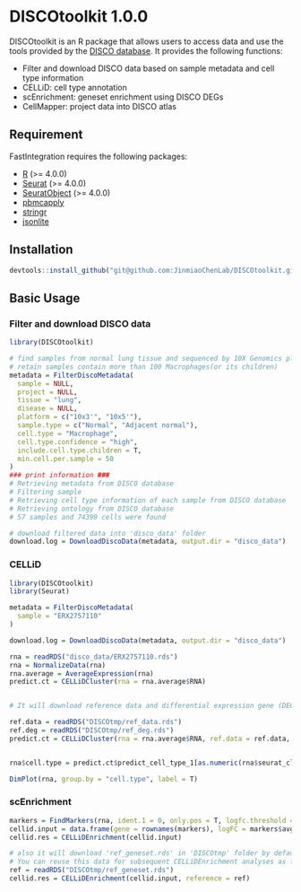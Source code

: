 # DISCOtoolkit 1.0.0

DISCOtoolkit is an R package that allows users to access data and use the tools provided by the [DISCO database](https://www.immunesinglecell.org/). It provides the following functions:

- Filter and download DISCO data based on sample metadata and cell type information
- CELLiD: cell type annotation
- scEnrichment: geneset enrichment using DISCO DEGs
- CellMapper: project data into DISCO atlas

## Requirement

FastIntegration requires the following packages:

-   [R](https://www.r-project.org/) (\>= 4.0.0)
-   [Seurat](https://cran.r-project.org/web/packages/Seurat/index.html) (\>= 4.0.0)
-   [SeuratObject](https://cran.r-project.org/web/packages/SeuratObject/index.html) (\>= 4.0.0)
-   [pbmcapply](https://cran.r-project.org/web/packages/pbmcapply/index.html)
-   [stringr](https://cran.r-project.org/web/packages/stringr/vignettes/stringr.html)
-   [jsonlite](https://cran.r-project.org/web/packages/jsonlite/index.html)

## Installation

``` r
devtools::install_github("git@github.com:JinmiaoChenLab/DISCOtoolkit.git")
```

## Basic Usage

### Filter and download DISCO data

``` r
library(DISCOtoolkit)

# find samples from normal lung tissue and sequenced by 10X Genomics platform
# retain samples contain more than 100 Macrophages(or its children)
metadata = FilterDiscoMetadata(
  sample = NULL,
  project = NULL,
  tissue = "lung",
  disease = NULL,
  platform = c("10x3'", "10x5'"),
  sample.type = c("Normal", "Adjacent normal"),
  cell.type = "Macrophage", 
  cell.type.confidence = "high", 
  include.cell.type.children = T, 
  min.cell.per.sample = 50
)
### print information ###
# Retrieving metadata from DISCO database
# Filtering sample
# Retrieving cell type information of each sample from DISCO database
# Retrieving ontology from DISCO database
# 57 samples and 74399 cells were found

# download filtered data into 'disco_data' folder
download.log = DownloadDiscoData(metadata, output.dir = "disco_data")
```

### CELLiD

``` r
library(DISCOtoolkit)
library(Seurat)

metadata = FilterDiscoMetadata(
  sample = "ERX2757110"
)

download.log = DownloadDiscoData(metadata, output.dir = "disco_data")

rna = readRDS("disco_data/ERX2757110.rds")
rna = NormalizeData(rna)
rna.average = AverageExpression(rna)
predict.ct = CELLiDCluster(rna = rna.average$RNA)


# It will download reference data and differential expression gene (DEG) data from DISCO and save them in the 'DISCOtmp' folder by default. You can reuse this data for subsequent CELLiD analyses as follow:

ref.data = readRDS("DISCOtmp/ref_data.rds")
ref.deg = readRDS("DISCOtmp/ref_deg.rds")
predict.ct = CELLiDCluster(rna = rna.average$RNA, ref.data = ref.data, ref.deg = ref.deg)


rna$cell.type = predict.ct$predict_cell_type_1[as.numeric(rna$seurat_clusters)]

DimPlot(rna, group.by = "cell.type", label = T)
```

### scEnrichment

``` r
markers = FindMarkers(rna, ident.1 = 0, only.pos = T, logfc.threshold = 0.5)
cellid.input = data.frame(gene = rownames(markers), logFC = markers$avg_log2FC)
cellid.res = CELLiDEnrichment(cellid.input)

# also it will download 'ref_geneset.rds' in 'DISCOtmp' folder by default,
# You can reuse this data for subsequent CELLiDEnrichment analyses as follow:
ref = readRDS("DISCOtmp/ref_geneset.rds")
cellid.res = CELLiDEnrichment(cellid.input, reference = ref)
```
